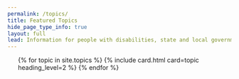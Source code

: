 ```yaml
---
permalink: /topics/
title: Featured Topics
hide_page_type_info: true
layout: full
lead: Information for people with disabilities, state and local governments, and businesses
---
```


<div class="grid-row grid-gap">
  <ul class="usa-card-group">
    {% for topic in site.topics %}
      {% include card.html card=topic heading_level=2 %}
    {% endfor %}
  </ul>
</div>
